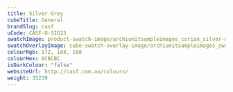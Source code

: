```yaml
---
title: Silver Grey
cubeTitle: General
brandSlug: casf
uCode: CASF-U-SIG13
swatchImage: product-swatch-image/archiunitsampleimages_corian_silver-grey.jpg
swatchOverlayImage: cube-swatch-overlay-image/archiunitsampleimages_swatch-overlay_corian.png
colourRgb: 172, 188, 188
colourHex: ACBCBC
isDarkColour: "false"
websiteUrl: http://casf.com.au/colours/
weight: 35239
---
```

